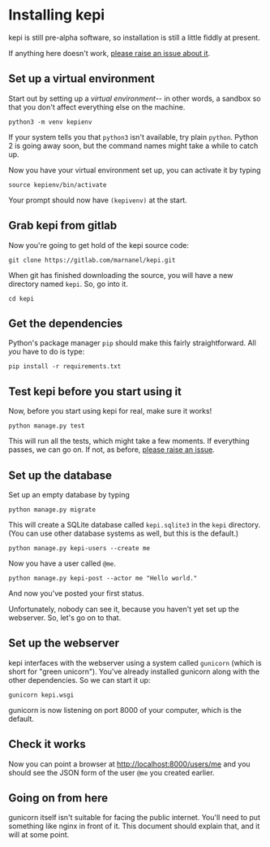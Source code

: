 Installing kepi
===============

kepi is still pre-alpha software, so installation is still a
little fiddly at present.

If anything here doesn't work, [please raise an issue about it](https://gitlab.com/marnanel/kepi/issues/new).

Set up a virtual environment
----------------------------

Start out by setting up a *virtual environment*-- in other words,
a sandbox so that you don't affect everything else on the machine.

```
python3 -m venv kepienv
```

If your system tells you that `python3` isn't available, try plain
`python`. Python 2 is going away soon, but the command names might
take a while to catch up.

Now you have your virtual environment set up, you can activate it
by typing

```
source kepienv/bin/activate
```

Your prompt should now have `(kepivenv)` at the start.

Grab kepi from gitlab
---------------------

Now you're going to get hold of the kepi source code:

```
git clone https://gitlab.com/marnanel/kepi.git
```

When git has finished downloading the source, you will have a
new directory named `kepi`. So, go into it.

```
cd kepi
```

Get the dependencies
--------------------

Python's package manager `pip` should make this fairly straightforward.
All *you* have to do is type:

```
pip install -r requirements.txt
```

Test kepi before you start using it
-----------------------------------

Now, before you start using kepi for real, make sure it works!

```
python manage.py test
```

This will run all the tests, which might take a few moments.
If everything passes, we can go on. If not,
as before,
[please raise an issue](https://gitlab.com/marnanel/kepi/issues/new).

Set up the database
-------------------

Set up an empty database by typing

```
python manage.py migrate
```

This will create a SQLite database called `kepi.sqlite3` in the `kepi` directory.
(You can use other database systems as well, but this is the default.)

```
python manage.py kepi-users --create me
```

Now you have a user called `@me`.

```
python manage.py kepi-post --actor me "Hello world."
```

And now you've posted your first status.

Unfortunately, nobody can see it, because you haven't yet set up the webserver.
So, let's go on to that.

Set up the webserver
--------------------

kepi interfaces with the webserver using a system called `gunicorn` (which is
short for "green unicorn"). You've already installed gunicorn along with the
other dependencies. So we can start it up:

```
gunicorn kepi.wsgi
```

gunicorn is now listening on port 8000 of your computer, which is the
default.

Check it works
--------------

Now you can point a browser at
[http://localhost:8000/users/me](http://localhost:8000/users/me)
and you should see the JSON form of the user `@me` you created earlier.

Going on from here
------------------

gunicorn itself isn't suitable for facing the public internet.
You'll need to put something like nginx in front of it.
This document should explain that, and it will at some point.
